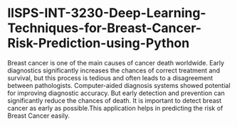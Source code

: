 # llSPS-INT-3230-Deep-Learning-Techniques-for-Breast-Cancer-Risk-Prediction-using-Python
Breast cancer is one of the main causes of cancer death worldwide. Early diagnostics significantly increases the chances of correct treatment and survival, but this process is tedious and often leads to a disagreement between pathologists. 
Computer-aided diagnosis systems showed potential for improving diagnostic accuracy. But early detection and prevention can significantly reduce the chances of death. It is important to detect breast cancer as early as possible.This application helps in predicting the risk of Breast Cancer easily.

